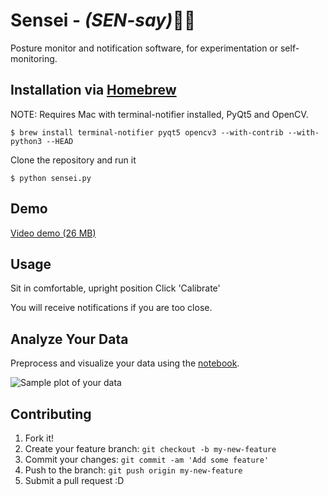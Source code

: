 # Sensei - *(SEN-say)*🙇👊

Posture monitor and notification software, for experimentation or self-monitoring.

## Installation via [Homebrew](https://github.com/Homebrew/homebrew)

NOTE: Requires Mac with terminal-notifier installed, PyQt5 and OpenCV.

```$ brew install terminal-notifier pyqt5 opencv3 --with-contrib --with-python3 --HEAD```

Clone the repository and run it

```$ python sensei.py```

## Demo

[Video demo (26 MB)](https://github.com/JustinShenk/sensei/blob/master/sensei-demo.mov?raw=true)

## Usage

Sit in comfortable, upright position
Click 'Calibrate'

You will receive notifications if you are too close.

## Analyze Your Data

Preprocess and visualize your data using the [notebook](Analyze_Data.ipynb).

![Sample plot of your data](images/sample_plot.png)

## Contributing

1. Fork it!
2. Create your feature branch: `git checkout -b my-new-feature`
3. Commit your changes: `git commit -am 'Add some feature'`
4. Push to the branch: `git push origin my-new-feature`
5. Submit a pull request :D
